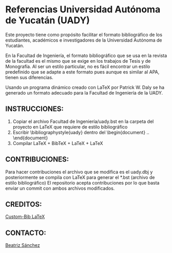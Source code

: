 Referencias Universidad Autónoma de Yucatán (UADY)
==================================================

Este proyecto tiene como propósito facilitar el formato bibliográfico de los estudiantes, académicos e investigadores de la Universidad Autónoma de Yucatán.

En la Facultad de Ingeniería, el formato bibliográfico que se usa en la revista de la  facultad es el mismo que se exige en los trabajos de Tesis y de Monografía. Al ser un estilo particular, no es fácil encontrar un estilo predefinido que se adapte a este formato pues aunque es similar al APA, tienen sus diferencias.

Usando un programa dinámico creado con LaTeX por Pa­trick W. Daly se ha generado un formato adecuado para la Facultad de Ingeniería de la UADY. 

INSTRUCCIONES:
--------------
1. Copiar el archivo Facultad de Ingeniería/uady.bst en la carpeta del proyecto en LaTeX que requiere de estilo bibliográfico
2. Escribir \bibliographystyle{uady} dentro del \begin{document} .. \end{document}
3. Compilar LaTeX + BibTeX + LaTeX + LaTeX

CONTRIBUCIONES:
--------------

Para hacer contribuciones el archivo que se modifica es el uady.dbj y posteriormente se compila con LaTeX para generar el *.bst (archivo de estilo bibliográfico)
El repositorio acepta contribuciones por lo que basta enviar un commit con ambos archivos modificados.

CREDITOS:
--------------
[Custom-Bib LaTeX](https://www.ctan.org/tex-archive/macros/latex/contrib/custom-bib/?lang=en)

CONTACTO:
--------------
[Beatriz Sánchez](basp91@gmail.com)

